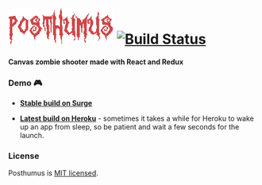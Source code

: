 # ![Posthumus](./src/assets/images/logo.png) [![Build Status](https://travis-ci.org/praghus/posthumus.svg?branch=master)](https://travis-ci.org/praghus/posthumus)
#### Canvas zombie shooter made with React and Redux

### Demo :video_game: 

* **[Stable build on Surge](https://posthumus.surge.sh/)**

* **[Latest build on Heroku](https://posthumus.herokuapp.com/)** - sometimes it takes a while for Heroku to wake up an app from sleep, so be patient and wait a few seconds for the launch.

### License

Posthumus is [MIT licensed](./LICENSE).
